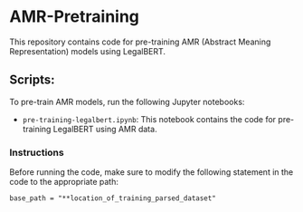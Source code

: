 # AMR-Pretraining

This repository contains code for pre-training AMR (Abstract Meaning Representation) models using LegalBERT.

## Scripts:

To pre-train AMR models, run the following Jupyter notebooks:

- `pre-training-legalbert.ipynb`: This notebook contains the code for pre-training LegalBERT using AMR data.

### Instructions

Before running the code, make sure to modify the following statement in the code to the appropriate path:

```
base_path = "**location_of_training_parsed_dataset"
```